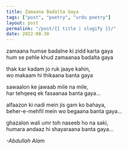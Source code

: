 ```yaml
---
title: Zamaana Badalta Gaya
tags: ["post", "poetry", "urdu poetry"]
layout: post
permalink: "/post/{{ title | slugify }}/"
date: 2022-08-30
---
```

zamaana humse badalne ki zidd karta gaya\
hum se pehle khud zamaanaa badalta gaya

thak kar kadam jo ruk jaaye kahin,\
wo makaam hi thikaana banta gaya

sawaalon ke jawaab mile na mile,\
har tehqeeq ek fasaanaa banta gaya...

alfaazon ki nadi mein jis gam ko bahaya,\
beher-e-mehfil mein wo begaana banta gaya...

ghazalon wali umr toh naseeb ho na saki,\
humara andaaz hi shayaraana banta gaya...

*-Abdullah Alam*
